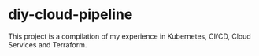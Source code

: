 # diy-cloud-pipeline

This project is a compilation of my experience in Kubernetes, CI/CD, Cloud Services and Terraform.
